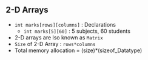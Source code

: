 ## 2-D Arrays
- `int marks[rows][columns]` : Declarations
    - `int marks[5][60]` : 5 subjects, 60 students
- 2-D arrays are lso known as `Matrix`
- `Size` of 2-D Array : `rows*columns`
- Total memory allocation = (size)*(sizeof_Datatype)